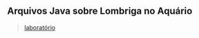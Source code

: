 ## Arquivos Java sobre Lombriga no Aquário

> [laboratório](/src/pt/c02oo/s03relacionamento/s04restaum)
